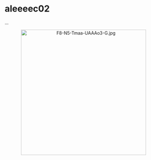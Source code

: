 # aleeeec02

...
<p align="center">
  <a href="https://postimg.cc/QVmDwCZ4">
    <img src="https://i.postimg.cc/xTDdkNx2/F8-N5-Tmaa-UAAAo3-G.jpg" alt="F8-N5-Tmaa-UAAAo3-G.jpg" width="400"/>
  </a>
  </a>
</p>
